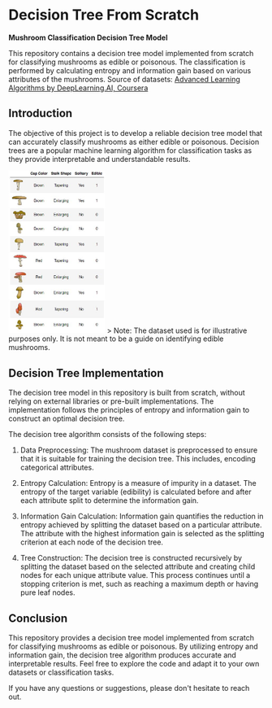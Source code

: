 # Decision Tree From Scratch
**Mushroom Classification Decision Tree Model**

This repository contains a decision tree model implemented from scratch for classifying mushrooms as edible or poisonous. The classification is performed by calculating entropy and information gain based on various attributes of the mushrooms.
Source of datasets: [Advanced Learning Algorithms by DeepLearning.AI, Coursera](https://www.coursera.org/learn/advanced-learning-algorithms) 

## Introduction

The objective of this project is to develop a reliable decision tree model that can accurately classify mushrooms as either edible or poisonous. Decision trees are a popular machine learning algorithm for classification tasks as they provide interpretable and understandable results.

<img src="https://github.com/Billl-11/Decision-Tree-From-Scratch/blob/main/edible_mushrooms.jpg" width="190" alt="edible mushrooms.jpg">
> Note: The dataset used is for illustrative purposes only. It is not meant to be a guide on identifying edible mushrooms.

## Decision Tree Implementation

The decision tree model in this repository is built from scratch, without relying on external libraries or pre-built implementations. The implementation follows the principles of entropy and information gain to construct an optimal decision tree.

The decision tree algorithm consists of the following steps:

1. Data Preprocessing: The mushroom dataset is preprocessed to ensure that it is suitable for training the decision tree. This includes, encoding categorical attributes.

2. Entropy Calculation: Entropy is a measure of impurity in a dataset. The entropy of the target variable (edibility) is calculated before and after each attribute split to determine the information gain.

3. Information Gain Calculation: Information gain quantifies the reduction in entropy achieved by splitting the dataset based on a particular attribute. The attribute with the highest information gain is selected as the splitting criterion at each node of the decision tree.

4. Tree Construction: The decision tree is constructed recursively by splitting the dataset based on the selected attribute and creating child nodes for each unique attribute value. This process continues until a stopping criterion is met, such as reaching a maximum depth or having pure leaf nodes.

## Conclusion

This repository provides a decision tree model implemented from scratch for classifying mushrooms as edible or poisonous. By utilizing entropy and information gain, the decision tree algorithm produces accurate and interpretable results. Feel free to explore the code and adapt it to your own datasets or classification tasks.

If you have any questions or suggestions, please don't hesitate to reach out.
